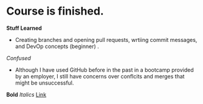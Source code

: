 # Course is finished.

**Stuff Learned**
- Creating branches and opening pull requests, wrtiing commit messages, and DevOp concepts (beginner) . 

*Confused*
- Although I have used GitHub before in the past in a bootcamp provided by an employer, I still have concerns over conflcits and merges that might be unsuccessful. 

**Bold**
*Italics*
[Link](https://depaul.edu) 